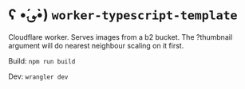 # ʕ •́؈•̀) `worker-typescript-template`

Cloudflare worker. Serves images from a b2 bucket. The ?thumbnail argument will do nearest neighbour scaling on it first.

Build: `npm run build`

Dev: `wrangler dev`
